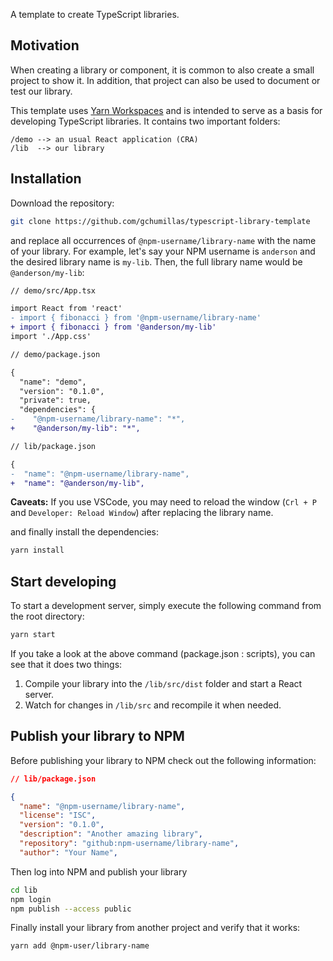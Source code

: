 A template to create TypeScript libraries.

## Motivation

When creating a library or component, it is common to also create a small project to show it. In addition, that project can also be used to document or test our library.

This template uses [Yarn Workspaces](https://classic.yarnpkg.com/en/docs/workspaces/) and is intended to serve as a basis for developing TypeScript libraries. It contains two important folders:

```
/demo --> an usual React application (CRA)
/lib  --> our library
```

## Installation

Download the repository:

```bash
git clone https://github.com/gchumillas/typescript-library-template
```

and replace all occurrences of `@npm-username/library-name` with the name of your library. For example, let's say your NPM username is `anderson` and the desired library name is `my-lib`. Then, the full library name would be `@anderson/my-lib`:

```diff
// demo/src/App.tsx

import React from 'react'
- import { fibonacci } from '@npm-username/library-name'
+ import { fibonacci } from '@anderson/my-lib'
import './App.css'
```

```diff
// demo/package.json

{
  "name": "demo",
  "version": "0.1.0",
  "private": true,
  "dependencies": {
-    "@npm-username/library-name": "*",
+    "@anderson/my-lib": "*",
```

```diff
// lib/package.json

{
-  "name": "@npm-username/library-name",
+  "name": "@anderson/my-lib",
```

**Caveats:** If you use VSCode, you may need to reload the window (`Crl + P` and `Developer: Reload Window`) after replacing the library name.

and finally install the dependencies:

```bash
yarn install
```

## Start developing

To start a development server, simply execute the following command from the root directory:

```bash
yarn start
```

If you take a look at the above command (package.json : scripts), you can see that it does two things:

1. Compile your library into the `/lib/src/dist` folder and start a React server.
2. Watch for changes in `/lib/src` and recompile it when needed.

## Publish your library to NPM

Before publishing your library to NPM check out the following information:

```json
// lib/package.json

{
  "name": "@npm-username/library-name",
  "license": "ISC",
  "version": "0.1.0",
  "description": "Another amazing library",
  "repository": "github:npm-username/library-name",
  "author": "Your Name",
```

Then log into NPM and publish your library

```bash
cd lib
npm login
npm publish --access public
```

Finally install your library from another project and verify that it works:

```bash
yarn add @npm-user/library-name
```
